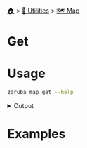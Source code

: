 <!--startTocHeader-->
[🏠](../../README.md) > [🔧 Utilities](../README.md) > [🗺️ Map](README.md)
# Get
<!--endTocHeader-->


# Usage

<!--startCode-->
```bash
zaruba map get --help
```
 
<details>
<summary>Output</summary>
 
```````
Get value from jsonMap at a particular key

Usage:
  zaruba map get <jsonMap> <strKey> [flags]

Examples:

> zaruba map get '{"server": "localhost", "port": 3306}' server
localhost


Flags:
  -h, --help   help for get
```````
</details>
<!--endCode-->

# Examples



<!--startTocSubTopic-->
<!--endTocSubTopic-->